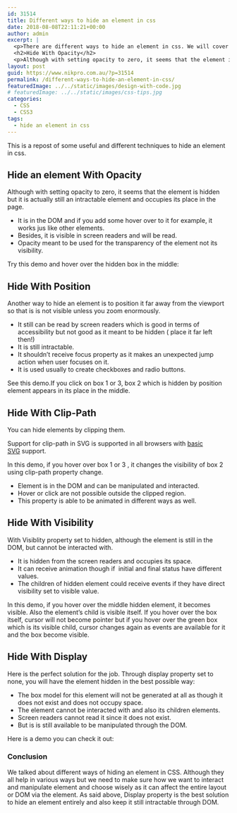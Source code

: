 ```yaml
---
id: 31514
title: Different ways to hide an element in css
date: 2018-08-08T22:11:21+00:00
author: admin
excerpt: |
  <p>There are different ways to hide an element in css. We will cover them here.</p>
  <h2>Hide With Opacity</h2>
  <p>Although with setting opacity to zero, it seems that the element is hidden but it is actually still an intractable element and occupies its place in the page.<!--more--></p>
layout: post
guid: https://www.nikpro.com.au/?p=31514
permalink: /different-ways-to-hide-an-element-in-css/
featuredImage: ../../static/images/design-with-code.jpg
# featuredImage: ../../static/images/css-tips.jpg
categories:
  - CSS
  - CSS3
tags:
  - hide an element in css
---
```


This is a repost of some useful and different techniques to hide an element in css.

## Hide an element With Opacity

Although with setting opacity to zero, it seems that the element is hidden but it is actually still an intractable element and occupies its place in the page.

- It is in the DOM and if you add some hover over to it for example, it works jus like other elements.
- Besides, it is visible in screen readers and will be read.
- Opacity meant to be used for the transparency of the element not its visibility.

Try this demo and hover over the hidden box in the middle:

## Hide With Position

Another way to hide an element is to position it far away from the viewport so that is is not visible unless you zoom enormously.

- It still can be read by screen readers which is good in terms of accessibility but not good as it meant to be hidden ( place it far left then!)
- It is still intractable.
- It shouldn&#8217;t receive focus property as it makes an unexpected jump action when user focuses on it.
- It is used usually to create checkboxes and radio buttons.

See this demo.If you click on box 1 or 3, box 2 which is hidden by position element appears in its place in the middle.

## Hide With Clip-Path

You can hide elements by clipping them.

Support for clip-path in SVG is supported in all browsers with [basic SVG](https://caniuse.com/#feat=svg) support.

In this demo, if you hover over box 1 or 3 , it changes the visibility of box 2 using clip-path property change.

- Element is in the DOM and can be manipulated and interacted.
- Hover or click are not possible outside the clipped region.
- This property is able to be animated in different ways as well.

## Hide With Visibility

With Visiblity property set to hidden, although the element is still in the DOM, but cannot be interacted with.

- It is hidden from the screen readers and occupies its space.
- It can receive animation though if  initial and final status have different values.
- The children of hidden element could receive events if they have direct visibility set to visible value.

In this demo, if you hover over the middle hidden element, it becomes visible. Also the element&#8217;s child is visible itself. If you hover over the box itself, cursor will not become pointer but if you hover over the green box which is its visible child, cursor changes again as events are available for it and the box become visible.

## Hide With Display

Here is the perfect solution for the job. Through display property set to none, you will have the element hidden in the best possible way:

- The box model for this element will not be generated at all as though it does not exist and does not occupy space.
- The element cannot be interacted with and also its children elements.
- Screen readers cannot read it since it does not exist.
- But is is still available to be manipulated through the DOM.

Here is a demo you can check it out:

### Conclusion

We talked about different ways of hiding an element in CSS. Although they all help in various ways but we need to make sure how we want to interact and manipulate element and choose wisely as it can affect the entire layout or DOM via the element. As said above, Display property is the best solution to hide an element entirely and also keep it still intractable through DOM.
